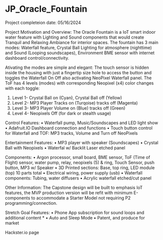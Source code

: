 # JP_Oracle_Fountain
Project completeion date: 05/16/2024

Project Motivation and Overview:
The Oracle Fountain is a IoT smart indoor water feature with Lighting and Sound components that would create Tranquil and Relaxing Ambiance for interior spaces. The fountain has 3 main modes: Waterfall feature, Crystal Ball Lighting for atmosphere (nighttime) and Sound (Looping soundscapes), Environment BME sensor with internet dashboard control/connectivity.

Ativating the modes are simple and elegant: 
The touch sensor is hidden inside the housing with just a fingertip size hole to access the button and toggles the Waterfall On Off also activating NeoPixel Waterfall panel.
The ToF has 4 levels (modes) with corresponding Neopixel (x4) color changes with each toggle:
1. Level 1- Crystal Ball on (Cyan), Crystal Ball off (Yellow)
2. Level 2- MP3 Player Tracks on (Turqoise) tracks off (Magenta)
3. Level 3- MP3 Player Volume on (Blue) tracks off (Green)
4. Level 4- Neopixels Off (for dark or stealth usage)

Control Features:
  • Waterfall pump, Music/Soundscapes and LED light show
  • Adafruit.IO Dashboard connection and functions
  • Touch button control for Waterfall and TOF: MP3 tracks, Volume and Turn off NeoPixels

Entertainment Features:
  •  MP3 player with speaker (Soundscapes)
  •  Crystal Ball with Neopixels
  •  Waterfal w/ Backlit Laser etched panel

Components: 
  • Argon processor, small board, BME sensor, ToF (Time of Flight) sensor, water pump, relay, neopixels (5) & ring, Touch Sensor, push button, MP3 w/ Speaker 
  • 3D Printed sections: Base, top ring, LED module (top) 10 parts total
  • Electrical wiring, power supply (usb)
  • Waterfall components: Tubing,  water diffusers 
  • Acrylic waterfall etched/cut panel
 
Other Information:
The Capstone design will be built to emphasis IoT features, the MVP production version will be refit with minimum E-components to accommodate a Starter Model not requiring P2 programming/connection.

Stretch Goal Features:
  • Phone App subscription for sound loops and additional content *
  • Auto and Sleep Mode
  • Patent, and produce for market

Hackster.io page
